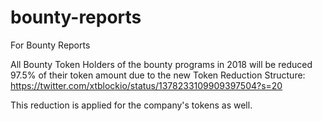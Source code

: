 # bounty-reports
For Bounty Reports

All Bounty Token Holders of the bounty programs in 2018 will be reduced 97.5% of their token amount due to the new Token Reduction Structure:
https://twitter.com/xtblockio/status/1378233109909397504?s=20

This reduction is applied for the company's tokens as well.
